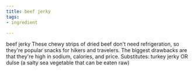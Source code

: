 ```yaml
---
title: beef jerky
tags:
- ingredient

---
```

beef jerky These chewy strips of dried beef don't need refrigeration, so they're popular snacks for hikers and travelers. The biggest drawbacks are that they're high in sodium, calories, and price. Substitutes: turkey jerky OR dulse (a salty sea vegetable that can be eaten raw)
